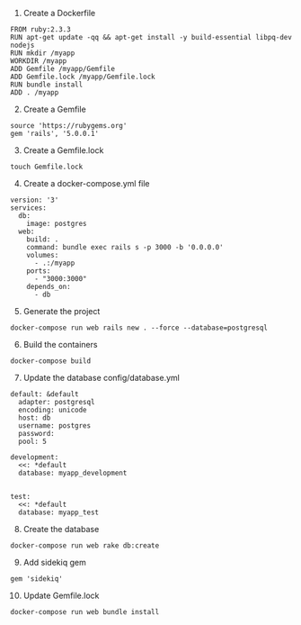 1. Create a Dockerfile

```
FROM ruby:2.3.3
RUN apt-get update -qq && apt-get install -y build-essential libpq-dev nodejs
RUN mkdir /myapp
WORKDIR /myapp
ADD Gemfile /myapp/Gemfile
ADD Gemfile.lock /myapp/Gemfile.lock
RUN bundle install
ADD . /myapp
```

2. Create a Gemfile

```
source 'https://rubygems.org'
gem 'rails', '5.0.0.1'
```

3. Create a Gemfile.lock

`touch Gemfile.lock`

4. Create a docker-compose.yml file

```
version: '3'
services:
  db:
    image: postgres
  web:
    build: .
    command: bundle exec rails s -p 3000 -b '0.0.0.0'
    volumes:
      - .:/myapp
    ports:
      - "3000:3000"
    depends_on:
      - db
```

5. Generate the project

`docker-compose run web rails new . --force --database=postgresql`

6. Build the containers

`docker-compose build`

7. Update the database config/database.yml

```
default: &default
  adapter: postgresql
  encoding: unicode
  host: db
  username: postgres
  password:
  pool: 5

development:
  <<: *default
  database: myapp_development


test:
  <<: *default
  database: myapp_test
```

8. Create the database

`docker-compose run web rake db:create`

9. Add sidekiq gem

`gem 'sidekiq'`

10. Update Gemfile.lock

`docker-compose run web bundle install`
